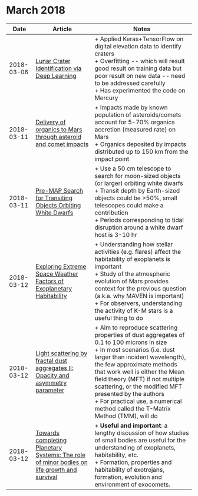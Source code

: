 # March 2018

| Date | Article | Notes | 
| ---- | ---- | ---- |
| 2018-03-06 | [Lunar Crater Identification via Deep Learning](https://arxiv.org/abs/1803.02192) | + Applied Keras+TensorFlow on digital elevation data to identify craters <br> + Overfitting -- which will result good result on training data but poor result on new data -- need to be addressed carefully <br> + Has experimented the code on Mercury
| 2018-03-11 | [Delivery of organics to Mars through asteroid and comet impacts](https://arxiv.org/abs/1803.03270) | + Impacts made by known population of asteroids/comets account for 5-70% organics accretion (measured rate) on Mars <br> + Organics deposited by impacts distributed up to 150 km from the impact point
| 2018-03-11 | [Pre-MAP Search for Transiting Objects Orbiting White Dwarfs](https://arxiv.org/abs/1803.03584) | + Use a 50 cm telescope to search for moon-sized objects (or larger) orbiting white dwarfs <br> + Transit depth by Earth-sized objects could be >50%, small telescopes could make a contribution <br> + Periods corresponding to tidal disruption around a white dwarf host is 3-10 hr
| 2018-03-12 | [Exploring Extreme Space Weather Factors of Exoplanetary Habitability](https://arxiv.org/abs/1803.03751) | + Understanding how stellar activities (e.g. flares) affect the habitability of exoplanets is important <br> + Study of the atmospheric evolution of Mars provides context for the previous question (a.k.a. why MAVEN is important) <br> + For observers, understanding the activity of K-M stars is a useful thing to do
| 2018-03-12 | [Light scattering by fractal dust aggregates II: Opacity and asymmetry parameter](https://arxiv.org/abs/1803.03775) | + Aim to reproduce scattering properties of dust aggregates of 0.1 to 100 microns in size <br> + In most scenarios (i.e. dust larger than incident wavelength), the few approximate methods that work well is either the Mean field theory (MFT) if not multiple scattering, or the modified MFT presented by the authors <br> + For practical use, a numerical method called the T-Matrix Method (TMM), will do
| 2018-03-12 | [Towards completing Planetary Systems: The role of minor bodies on life growth and survival](https://arxiv.org/abs/1803.04010) | + **Useful and important**: a lengthy discussion of how studies of small bodies are useful for the understanding of exoplanets, habitability, etc. <br> + Formation, properties and habitability of exotrojans, formation, evolution and environment of exocomets.
